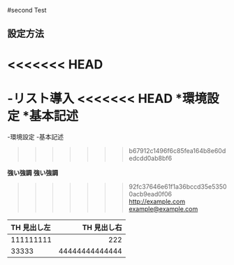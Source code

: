 #second Test

## 設定方法

<<<<<<< HEAD
=======
-リスト導入
<<<<<<< HEAD
*環境設定
*基本記述
=======
-環境設定
-基本記述
>>>>>>> b67912c1496f6c85fea164b8e60dedcdd0ab8bf6

**強い強調**
__強い強調__

>>>>>>> 92fc37646e61f1a36bccd35e53500acb9ead0f06
<http://example.com>
<example@example.com>

|  TH 見出し左|   TH 見出し右|
| :---- | ----: |
|  111111111   | 222  |
|  33333   |   44444444444444  |